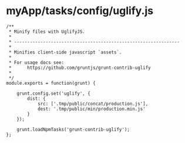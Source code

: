 # myApp/tasks/config/uglify.js

<docmeta name="uniqueID" value="uglifyjs687746">
<docmeta name="displayName" value="uglify.js">

```
/**
 * Minify files with UglifyJS.
 *
 * ---------------------------------------------------------------
 *
 * Minifies client-side javascript `assets`.
 *
 * For usage docs see:
 * 		https://github.com/gruntjs/grunt-contrib-uglify
 *
 */
module.exports = function(grunt) {

	grunt.config.set('uglify', {
		dist: {
			src: ['.tmp/public/concat/production.js'],
			dest: '.tmp/public/min/production.min.js'
		}
	});

	grunt.loadNpmTasks('grunt-contrib-uglify');
};

```
